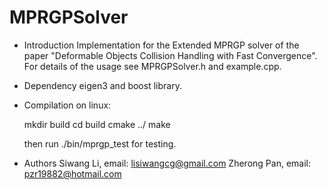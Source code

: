 # MPRGPSolver

* Introduction
  Implementation for the Extended MPRGP solver of the paper "Deformable Objects Collision Handling with Fast Convergence". For details of the usage see MPRGPSolver.h and example.cpp.

* Dependency
  eigen3 and boost library.

* Compilation on linux:

  mkdir build
  cd build
  cmake ../
  make

  then run ./bin/mprgp_test for testing.
 
* Authors
  Siwang Li, email: lisiwangcg@gmail.com
  Zherong Pan, email: pzr19882@hotmail.com
